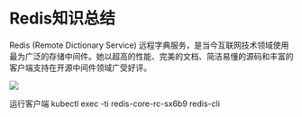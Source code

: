 # Redis知识总结

Redis (Remote Dictionary Service) 远程字典服务，是当今互联网技术领域使用最为广泛的存储中间件。她以超高的性能、完美的文档、简洁易懂的源码和丰富的客户端支持在开源中间件领域广受好评。

![](https://note.youdao.com/yws/api/personal/file/1FAB630DD6CC49E0A3BA04980958CFA9?method=download&shareKey=a0c4b9d1b5015d014d4f1036c9ac3bd1)

运行客户端
kubectl exec -ti redis-core-rc-sx6b9 redis-cli

